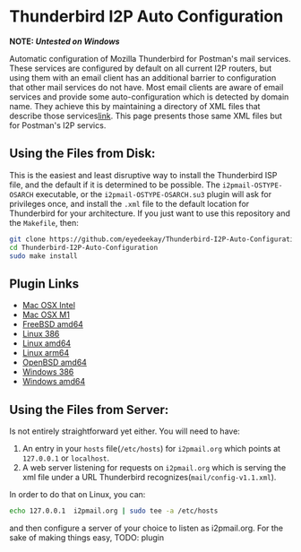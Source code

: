 # Thunderbird I2P Auto Configuration

**NOTE: *Untested on Windows***

Automatic configuration of Mozilla Thunderbird for Postman's
mail services. These services are configured by default on all
current I2P routers, but using them with an email client has
an additional barrier to configuration that other mail services
do not have. Most email clients are aware of email services
and provide some auto-configuration which is detected by domain
name. They achieve this by maintaining a directory of XML files
that describe those services[link](https://wiki.mozilla.org/Thunderbird:Autoconfiguration:MozillaWebservicePublish).
This page presents those same XML files but for Postman's I2P servics.

Using the Files from Disk:
--------------------------

This is the easiest and least disruptive way to install the Thunderbird
ISP file, and the default if it is determined to be possible. The
`i2pmail-OSTYPE-OSARCH` executable, or the `i2pmail-OSTYPE-OSARCH.su3`
plugin will ask for privileges once, and install the `.xml` file to
the default location for Thunderbird for your architecture. If you just
want to use this repository and the `Makefile`, then:

```bash
git clone https://github.com/eyedeekay/Thunderbird-I2P-Auto-Configuration
cd Thunderbird-I2P-Auto-Configuration
sudo make install
```

## Plugin Links

 - [Mac OSX Intel](http://idk.i2p/Thunderbird-I2P-Auto-Configuration/i2pmail-darwin-amd64.su3)
 - [Mac OSX M1](http://idk.i2p/Thunderbird-I2P-Auto-Configuration/i2pmail-darwin-arm64.su3)
 - [FreeBSD amd64](http://idk.i2p/Thunderbird-I2P-Auto-Configuration/i2pmail-freebsd-amd64.su3)
 - [Linux 386](http://idk.i2p/Thunderbird-I2P-Auto-Configuration/i2pmail-linux-386.su3)
 - [Linux amd64](http://idk.i2p/Thunderbird-I2P-Auto-Configuration/i2pmail-linux-amd64.su3)
 - [Linux arm64](http://idk.i2p/Thunderbird-I2P-Auto-Configuration/i2pmail-linux-arm64.su3)
 - [OpenBSD amd64](http://idk.i2p/Thunderbird-I2P-Auto-Configuration/i2pmail-openbsd-amd64.su3)
 - [Windows 386](http://idk.i2p/Thunderbird-I2P-Auto-Configuration/i2pmail-windows-386.su3)
 - [Windows amd64](http://idk.i2p/Thunderbird-I2P-Auto-Configuration/i2pmail-windows-amd64.su3)

Using the Files from Server:
----------------------------

Is not entirely straightforward yet either. You will need to have:

1. An entry in your `hosts` file(`/etc/hosts`) for `i2pmail.org` which
 points at `127.0.0.1` or `localhost`.
2. A web server listening for requests on `i2pmail.org` which is serving
 the xml file under a URL Thunderbird recognizes(`mail/config-v1.1.xml`).

In order to do that on Linux, you can:

```bash
echo 127.0.0.1  i2pmail.org | sudo tee -a /etc/hosts
```

and then configure a server of your choice to listen as i2pmail.org. For
the sake of making things easy, TODO: plugin
